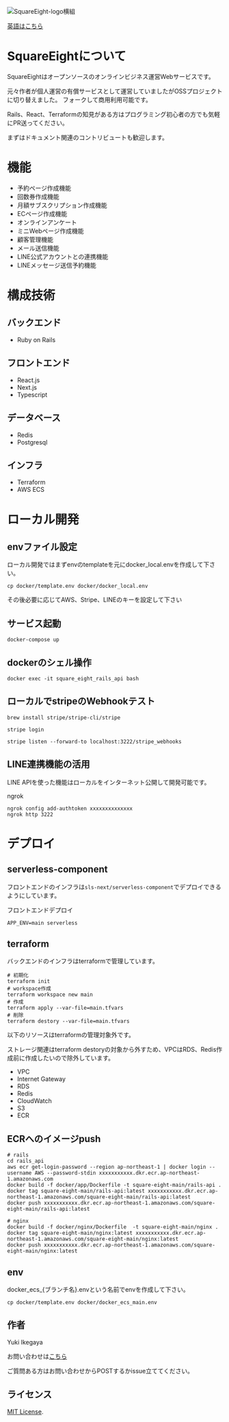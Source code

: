 ![SquareEight-logo横組](https://github.com/ikeyu0806/SquareEight/assets/30525452/62461f86-b9bc-4ae8-b6c2-8be76035becc)

[英語はこちら](README-en.md)

# SquareEightについて
SquareEightはオープンソースのオンラインビジネス運営Webサービスです。

元々作者が個人運営の有償サービスとして運営していましたがOSSプロジェクトに切り替えました。
フォークして商用利用可能です。

Rails、React、Terraformの知見がある方はプログラミング初心者の方でも気軽にPR送ってください。

まずはドキュメント関連のコントリビュートも歓迎します。

# 機能

- 予約ページ作成機能
- 回数券作成機能
- 月額サブスクリプション作成機能
- ECページ作成機能
- オンラインアンケート
- ミニWebページ作成機能
- 顧客管理機能
- メール送信機能
- LINE公式アカウントとの連携機能
- LINEメッセージ送信予約機能

# 構成技術
## バックエンド
- Ruby on Rails

## フロントエンド
- React.js
- Next.js
- Typescript

## データベース
- Redis
- Postgresql

## インフラ
- Terraform
- AWS ECS


# ローカル開発

## envファイル設定

ローカル開発ではまずenvのtemplateを元にdocker_local.envを作成して下さい。
```
cp docker/template.env docker/docker_local.env
```

その後必要に応じてAWS、Stripe、LINEのキーを設定して下さい

## サービス起動

```
docker-compose up
```

## dockerのシェル操作

```
docker exec -it square_eight_rails_api bash
```

## ローカルでstripeのWebhookテスト
```
brew install stripe/stripe-cli/stripe

stripe login

stripe listen --forward-to localhost:3222/stripe_webhooks
```

## LINE連携機能の活用
LINE APIを使った機能はローカルをインターネット公開して開発可能です。

ngrok

```
ngrok config add-authtoken xxxxxxxxxxxxxx
ngrok http 3222
```

# デプロイ

## serverless-component
フロントエンドのインフラは`sls-next/serverless-component`でデプロイできるようにしています。

フロントエンドデプロイ
```
APP_ENV=main serverless
```

## terraform
バックエンドのインフラはterraformで管理しています。

```
# 初期化
terraform init
# workspace作成
terraform workspace new main
# 作成
terraform apply --var-file=main.tfvars
# 削除
terraform destory --var-file=main.tfvars
```

以下のリソースはterraformの管理対象外です。

ストレージ関連はterraform destoryの対象から外すため、VPCはRDS、Redis作成前に作成したいので除外しています。

- VPC
- Internet Gateway
- RDS
- Redis
- CloudWatch
- S3
- ECR

## ECRへのイメージpush

```
# rails
cd rails_api
aws ecr get-login-password --region ap-northeast-1 | docker login --username AWS --password-stdin xxxxxxxxxxx.dkr.ecr.ap-northeast-1.amazonaws.com
docker build -f docker/app/Dockerfile -t square-eight-main/rails-api .
docker tag square-eight-main/rails-api:latest xxxxxxxxxxx.dkr.ecr.ap-northeast-1.amazonaws.com/square-eight-main/rails-api:latest
docker push xxxxxxxxxxx.dkr.ecr.ap-northeast-1.amazonaws.com/square-eight-main/rails-api:latest

# nginx
docker build -f docker/nginx/Dockerfile  -t square-eight-main/nginx .
docker tag square-eight-main/nginx:latest xxxxxxxxxxx.dkr.ecr.ap-northeast-1.amazonaws.com/square-eight-main/nginx:latest
docker push xxxxxxxxxxx.dkr.ecr.ap-northeast-1.amazonaws.com/square-eight-main/nginx:latest
```

## env
docker_ecs_{ブランチ名}.envという名前でenvを作成して下さい。

```
cp docker/template.env docker/docker_ecs_main.env
```

## 作者
Yuki Ikegaya

お問い合わせは[こちら](https://yuki-ikegaya.net/%e3%81%8a%e5%95%8f%e3%81%84%e5%90%88%e3%82%8f%e3%81%9b/)

ご質問ある方はお問い合わせからPOSTするかissue立ててください。

## ライセンス
[MIT License](https://opensource.org/licenses/MIT).
